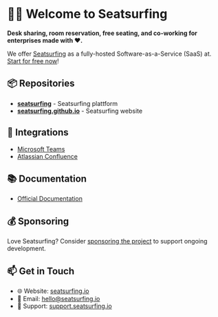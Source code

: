 # 👋🏽 Welcome to Seatsurfing 

**Desk sharing, room reservation, free seating, and co-working for enterprises made with ❤️.**

We offer [Seatsurfing](https://seatsurfing.io/) as a fully-hosted Software-as-a-Service (SaaS) at. [Start for free now](https://seatsurfing.io/sign-up)!

## 📦 Repositories

- [**seatsurfing**](https://github.com/seatsurfing/seatsurfing) - Seatsurfing plattform
- [**seatsurfing.github.io**](https://github.com/seatsurfing/booking-ui) - Seatsurfing website

## 🔗 Integrations

- [Microsoft Teams](https://appsource.microsoft.com/en-us/product/office/WA200008773)
- [Atlassian Confluence](https://marketplace.atlassian.com/apps/1224242)

## 📚 Documentation

- [Official Documentation](https://seatsurfing.io/docs)

## 💰 Sponsoring

Love Seatsurfing? Consider [sponsoring the project](https://github.com/sponsors/seatsurfing) to support ongoing development.

## 📫 Get in Touch

- 🌐 Website: [seatsurfing.io](https://seatsurfing.io)
- 📧 Email: hello@seatsurfing.io
- 💬 Support: [support.seatsurfing.io](https://support.seatsurfing.io)


